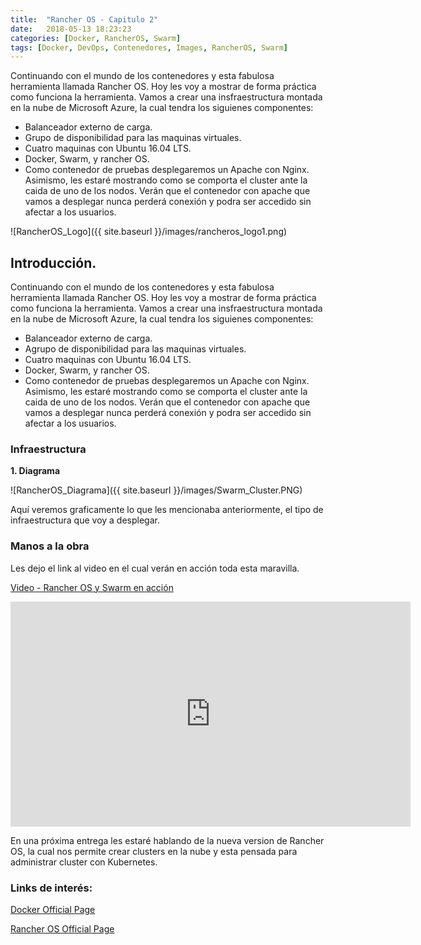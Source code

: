 ```yaml
---
title:  "Rancher OS - Capitulo 2"
date:   2018-05-13 18:23:23
categories: [Docker, RancherOS, Swarm]
tags: [Docker, DevOps, Contenedores, Images, RancherOS, Swarm]
---
```

Continuando con el mundo de los contenedores y esta fabulosa herramienta llamada Rancher OS. Hoy les voy a mostrar de forma práctica como funciona la herramienta. Vamos a crear una insfraestructura montada en la nube de Microsoft Azure, la cual tendra los siguienes componentes:
- Balanceador externo de carga.
- Grupo de disponibilidad para las maquinas virtuales.
- Cuatro maquinas con Ubuntu 16.04 LTS.
- Docker, Swarm, y rancher OS.
- Como contenedor de pruebas desplegaremos un Apache con Nginx.
Asimismo, les estaré mostrando como se comporta el cluster ante la caida de uno de los nodos. Verán que el contenedor con apache que vamos a desplegar nunca perderá conexión y podra ser accedido sin afectar a los usuarios.

![RancherOS_Logo]({{ site.baseurl }}/images/rancheros_logo1.png)

## Introducción. ##

Continuando con el mundo de los contenedores y esta fabulosa herramienta llamada Rancher OS. Hoy les voy a mostrar de forma práctica como funciona la herramienta. Vamos a crear una insfraestructura montada en la nube de Microsoft Azure, la cual tendra los siguienes componentes:
- Balanceador externo de carga.
- Agrupo de disponibilidad para las maquinas virtuales.
- Cuatro maquinas con Ubuntu 16.04 LTS.
- Docker, Swarm, y rancher OS.
- Como contenedor de pruebas desplegaremos un Apache con Nginx.
Asimismo, les estaré mostrando como se comporta el cluster ante la caida de uno de los nodos. Verán que el contenedor con apache que vamos a desplegar nunca perderá conexión y podra ser accedido sin afectar a los usuarios.

### Infraestructura ###

**1. Diagrama**

![RancherOS_Diagrama]({{ site.baseurl }}/images/Swarm_Cluster.PNG)

Aquí veremos graficamente lo que les mencionaba anteriormente, el tipo de infraestructura que voy a desplegar.

### Manos a la obra ###

Les dejo el link al video en el cual verán en acción toda esta maravilla.

[Video - Rancher OS y Swarm en acción][Video]

[Video]: https://youtu.be/gEpNyVgQkU8

<iframe src="https://youtu.be/gEpNyVgQkU8" width="640" height="360" frameborder="0" ></iframe>

En una próxima entrega les estaré hablando de la nueva version de Rancher OS, la cual nos permite crear clusters en la nube y esta pensada para administrar cluster con Kubernetes.

### Links de interés: ###

[Docker Official Page][Docker]

[Rancher OS Official Page][RancherOS]

[Docker]: https://www.docker.com/

[RancherOS]: https://rancher.com/rancher-os/
